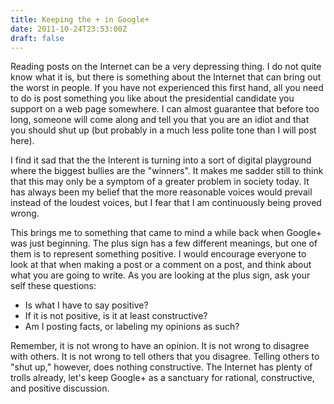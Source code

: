 ```yaml
---
title: Keeping the + in Google+
date: 2011-10-24T23:53:00Z
draft: false
---
```


Reading posts on the Internet can be a very depressing thing. I do not quite know what it is, but there is something about the Internet that can bring out the worst in people. If you have not experienced this first hand, all you need to do is post something you like about the presidential candidate you support on a web page somewhere. I can almost guarantee that before too long, someone will come along and tell you that you are an idiot and that you should shut up (but probably in a much less polite tone than I will post here).
 
 I find it sad that the the Interent is turning into a sort of digital playground where the biggest bullies are the "winners". It makes me sadder still to think that this may only be a symptom of a greater problem in society today. It has always been my belief that the more reasonable voices would prevail instead of the loudest voices, but I fear that I am continuously being proved wrong.
 
 This brings me to something that came to mind a while back when Google+ was just beginning. The plus sign has a few different meanings, but one of them is to represent something positive. I would encourage everyone to look at that when making a post or a comment on a post, and think about what you are going to write. As you are looking at the plus sign, ask your self these questions:

 * Is what I have to say positive?
 * If it is not positive, is it at least constructive?
 * Am I posting facts, or labeling my opinions as such?
 
 Remember, it is not wrong to have an opinion. It is not wrong to disagree with others. It is not wrong to tell others that you disagree. Telling others to "shut up," however, does nothing constructive. The Internet has plenty of trolls already, let's keep Google+ as a sanctuary for rational, constructive, and positive discussion. 
